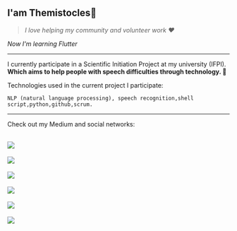 
## I'am Themistocles🕺

> *I love helping my community and volunteer work ❤️*


*Now I'm learning Flutter*

---

I currently participate in a Scientific Initiation Project at my university (IFPI).  
**Which aims to help people with speech difficulties through technology. 🌈**

Technologies used in the current project I participate: 

    NLP (natural language processing), speech recognition,shell script,python,github,scrum.
---
Check out my Medium and social networks:

<!-- Medium -->
<br>
<a href="https://medium.com/@temis2st" target="_blank">
   <img align="left" src="https://img.shields.io/badge/Medium-12100E?style=for-the-badge&logo=medium&logoColor=white">
    
<br/>


<!-- linkedin -->
<br>
<a href="https://www.linkedin.com/in/temistocles-zwang-96430b207/" target="_blank">
   <img align="left" src="https://img.shields.io/badge/LinkedIn-0077B5?style=for-the-badge&logo=linkedin&logoColor=white">
</a>
<br/>
<br>
<!-- discord -->
<a href="https://discord.gg/SpRmKAymm9" target="_blank">
   <img align="left" src="https://img.shields.io/badge/Discord-7289DA?style=for-the-badge&logo=discord&logoColor=white">
</a>
<br/>

<!-- Gmail -->
<br>
<a href="mailto:temis2st@gmail.com" target="_blank">
   <img align="left" src="https://img.shields.io/badge/Gmail-D14836?style=for-the-badge&logo=gmail&logoColor=white">
<br/>

<!-- HackerRank -->
<br>
<a href="https://www.hackerrank.com/temis2st" target="_blank">
   <img align="left" src="https://img.shields.io/badge/-Hackerrank-2EC866?style=for-the-badge&logo=HackerRank&logoColor=white">
<br/>



<!--  card -->
<br>
<a href=" " target="_blank">
   <img align="left" src= "https://github-readme-stats.vercel.app/api/top-langs/?username=TemistoclesZwang&layout=compactshow_icons=true&theme=outrun&langs_count=5&hide=jupyter%20notebook"        (https://github.com/TemistoclesZwang/github-readme-stats)
    
<br/>

<!-- card antigo [![Top Langs](https://github-readme-stats.vercel.app/api/top-langs/?username=TemistoclesZwang&layout=compactshow_icons=true&theme=outrun)](https://github.com/TemistoclesZwang/github-readme-stats) -->

<!-- more pins -->
<!-- [![Readme Card](https://github-readme-stats.vercel.app/api/pin/?username=anuraghazra&repo=github-readme-stats)](https://github.com/anuraghazra/github-readme-stats) -->

